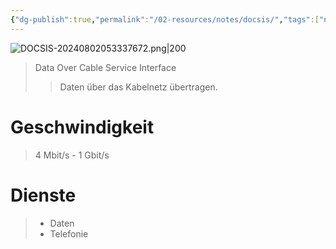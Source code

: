 ```yaml
---
{"dg-publish":true,"permalink":"/02-resources/notes/docsis/","tags":["netzwerk","hardware"],"noteIcon":"","updated":"2025-07-12T13:31:41.291+02:00"}
---
```


![DOCSIS-20240802053337672.png|200](/img/user/02%20-%20RESOURCES/Files/IMG/DOCSIS-20240802053337672.png)
>Data Over Cable Service Interface
>>Daten über das Kabelnetz übertragen.

# Geschwindigkeit
>4 Mbit/s - 1 Gbit/s

# Dienste
>- Daten 
>- Telefonie
